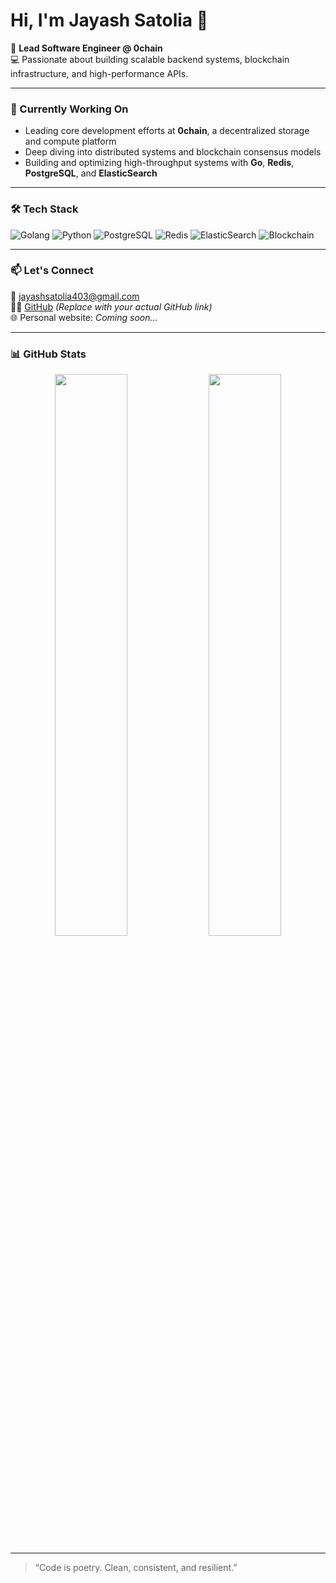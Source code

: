 # Hi, I'm Jayash Satolia 👋

🚀 **Lead Software Engineer @ 0chain**  
💻 Passionate about building scalable backend systems, blockchain infrastructure, and high-performance APIs.

---

### 🧠 Currently Working On
- Leading core development efforts at **0chain**, a decentralized storage and compute platform
- Deep diving into distributed systems and blockchain consensus models
- Building and optimizing high-throughput systems with **Go**, **Redis**, **PostgreSQL**, and **ElasticSearch**

---

### 🛠️ Tech Stack
![Golang](https://img.shields.io/badge/-Golang-000?style=flat&logo=go&logoColor=00ADD8)
![Python](https://img.shields.io/badge/-Python-000?style=flat&logo=python)
![PostgreSQL](https://img.shields.io/badge/-PostgreSQL-000?style=flat&logo=postgresql)
![Redis](https://img.shields.io/badge/-Redis-000?style=flat&logo=redis)
![ElasticSearch](https://img.shields.io/badge/-ElasticSearch-000?style=flat&logo=elasticsearch)
![Blockchain](https://img.shields.io/badge/-Blockchain-000?style=flat&logo=blockchain-dot-com)

---

### 📫 Let's Connect
📧 jayashsatolia403@gmail.com  
🧑‍💻 [GitHub](https://github.com/your-username) *(Replace with your actual GitHub link)*  
🌐 Personal website: *Coming soon...*

---

### 📊 GitHub Stats

<p align="center">
  <img src="https://github-readme-stats.vercel.app/api?username=your-username&show_icons=true&theme=radical" width="48%" />
  <img src="https://github-readme-stats.vercel.app/api/top-langs/?username=your-username&layout=compact&theme=radical" width="48%" />
</p>

---

> “Code is poetry. Clean, consistent, and resilient.”

